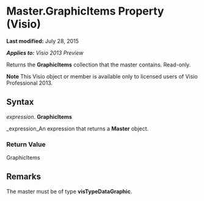 
# Master.GraphicItems Property (Visio)

 **Last modified:** July 28, 2015

 _**Applies to:** Visio 2013 Preview_

Returns the  **GraphicItems** collection that the master contains. Read-only.


 **Note**  This Visio object or member is available only to licensed users of Visio Professional 2013.


## Syntax

 _expression_. **GraphicItems**

 _expression_An expression that returns a  **Master** object.


### Return Value

GraphicItems


## Remarks

The master must be of type  **visTypeDataGraphic**.

